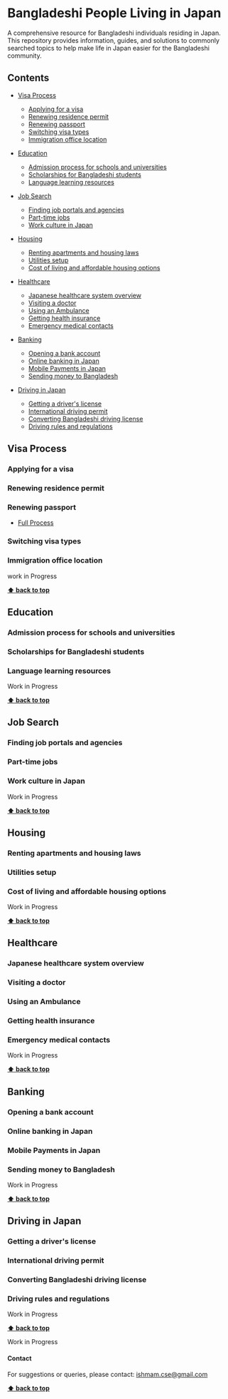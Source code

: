 <!--lint ignore awesome-badge -->

# Bangladeshi People Living in Japan

A comprehensive resource for Bangladeshi individuals residing in Japan. This repository provides information, guides, and solutions to commonly searched topics to help make life in Japan easier for the Bangladeshi community.

## Contents

<!--lint ignore awesome-toc -->
- [Visa Process](#visa-process)

  - [Applying for a visa](#applying-for-a-visa)
  - [Renewing residence permit](#renewing-residence-permit)
  - [Renewing passport](#renewing-passport)
  - [Switching visa types](#switching-visa-types)
  - [Immigration office location](#immigration-office-location)

- [Education](#education)

  - [Admission process for schools and universities](#admission-process-for-schools-and-universities)
  - [Scholarships for Bangladeshi students](#scholarships-for-bangladeshi-students)
  - [Language learning resources](#language-learning-resources)

- [Job Search](#job-search)

  - [Finding job portals and agencies](#finding-job-portals-and-agencies)
  - [Part-time jobs](#part-time-jobs)
  - [Work culture in Japan](#work-culture-in-japan)

- [Housing](#housing)

  - [Renting apartments and housing laws](#renting-apartments-and-housing-laws)
  - [Utilities setup](#utilities-setup)
  - [Cost of living and affordable housing options](#cost-of-living-and-affordable-housing-options)

- [Healthcare](#healthcare)

  - [Japanese healthcare system overview](#japanese-healthcare-system-overview)
  - [Visiting a doctor](#visiting-a-doctor)
  - [Using an Ambulance](#using-an-ambulance)
  - [Getting health insurance](#getting-health-insurance)
  - [Emergency medical contacts](#emergency-medical-contacts)

- [Banking](#banking)

  - [Opening a bank account](#opening-a-bank-account)
  - [Online banking in Japan](#online-banking-in-japan)
  - [Mobile Payments in Japan](#mobile-payments-in-japan)
  - [Sending money to Bangladesh](#sending-money-to-bangladesh)

- [Driving in Japan](#driving-in-japan)

  - [Getting a driver's license](#getting-a-drivers-license)
  - [International driving permit](#international-driving-permit)
  - [Converting Bangladeshi driving license](#converting-bangladeshi-driving-license)
  - [Driving rules and regulations](#driving-rules-and-regulations)

<!-- Not Planned yet
- [Culture](#culture)

  - [Understanding Japanese customs](#understanding-japanese-customs)
  - [Festivals and events](#festivals-and-events)
  - [Common dos and don'ts](#common-dos-and-donts)

- [Legal Aid](#legal-aid)

  - [Finding legal consultants](#finding-legal-consultants)
  - [Common legal issues and resolutions](#common-legal-issues-and-resolutions)
  - [Reporting crimes and emergencies](#reporting-crimes-and-emergencies)

- Community
  - [Networking events and groups](#networking-events-and-groups)
  - [Bangladeshi organizations in Japan](#bangladeshi-organizations-in-japan)
  - [Religious and cultural centers](#religious-and-cultural-centers) -->

## Visa Process

### Applying for a visa
### Renewing residence permit
### Renewing passport
- [Full Process](./visa-process/renewing-passport.md)
### Switching visa types
### Immigration office location

work in Progress

<!--lint disable double-link -->
**[⬆ back to top](#contents)**
<!--lint enable double-link -->

## Education

### Admission process for schools and universities
### Scholarships for Bangladeshi students
### Language learning resources

Work in Progress

<!--lint disable double-link -->
**[⬆ back to top](#contents)**
<!--lint enable double-link -->

## Job Search

### Finding job portals and agencies
### Part-time jobs
### Work culture in Japan

Work in Progress

<!--lint disable double-link -->
**[⬆ back to top](#contents)**
<!--lint enable double-link -->

## Housing

### Renting apartments and housing laws
### Utilities setup
### Cost of living and affordable housing options

Work in Progress

<!--lint disable double-link -->
**[⬆ back to top](#contents)**
<!--lint enable double-link -->

## Healthcare

### Japanese healthcare system overview
### Visiting a doctor
### Using an Ambulance
### Getting health insurance
### Emergency medical contacts

Work in Progress

<!--lint disable double-link -->
**[⬆ back to top](#contents)**
<!--lint enable double-link -->

## Banking

### Opening a bank account
### Online banking in Japan
### Mobile Payments in Japan
### Sending money to Bangladesh

Work in Progress

<!--lint disable double-link -->
**[⬆ back to top](#contents)**
<!--lint enable double-link -->

## Driving in Japan

### Getting a driver's license
### International driving permit
### Converting Bangladeshi driving license
### Driving rules and regulations

Work in Progress

<!--lint disable double-link -->
**[⬆ back to top](#contents)**
<!--lint enable double-link -->

Work in Progress

#### Contact

For suggestions or queries, please contact: [ishmam.cse@gmail.com](mailto:ishmam.cse@gmail.com)

<!--lint disable double-link -->
**[⬆ back to top](#contents)**
<!--lint enable double-link -->
